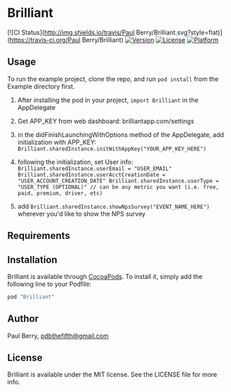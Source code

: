 # Brilliant

[![CI Status](http://img.shields.io/travis/Paul Berry/Brilliant.svg?style=flat)](https://travis-ci.org/Paul Berry/Brilliant)
[![Version](https://img.shields.io/cocoapods/v/Brilliant.svg?style=flat)](http://cocoapods.org/pods/Brilliant)
[![License](https://img.shields.io/cocoapods/l/Brilliant.svg?style=flat)](http://cocoapods.org/pods/Brilliant)
[![Platform](https://img.shields.io/cocoapods/p/Brilliant.svg?style=flat)](http://cocoapods.org/pods/Brilliant)

## Usage

To run the example project, clone the repo, and run `pod install` from the Example directory first.

1. After installing the pod in your project, `import Brilliant` in the AppDelegate
2. Get APP_KEY from web dashboard: brilliantapp.com/settings
3. in the didFinishLaunchingWithOptions method of the AppDelegate, add initialization with APP_KEY:
     `Brilliant.sharedInstance.initWithAppKey("YOUR_APP_KEY_HERE")`
4. following the initialization, set User info:
    `Brilliant.sharedInstance.userEmail = "USER_EMAIL"
    Brilliant.sharedInstance.userAcctCreationDate = "USER_ACCOUNT_CREATION_DATE"
    Brilliant.sharedInstance.userType = "USER_TYPE (OPTIONAL)" // can be any metric you want (i.e. free, paid, premium, driver, etc)`

5. add `Brilliant.sharedInstance.showNpsSurvey("EVENT_NAME_HERE")` wherever you'd like to show the NPS survey

## Requirements

## Installation

Brilliant is available through [CocoaPods](http://cocoapods.org). To install
it, simply add the following line to your Podfile:

```ruby
pod "Brilliant"
```

## Author

Paul Berry, pdbthefifth@gmail.com

## License

Brilliant is available under the MIT license. See the LICENSE file for more info.

